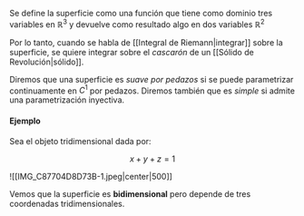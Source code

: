 

Se define la superficie como una función que tiene como dominio tres variables en $\mathbb{R}^3$ y devuelve como resultado algo en dos variables $\mathbb{R}^2$ 

Por lo tanto, cuando se habla de [[Integral de Riemann|integrar]] sobre la superficie, se quiere integrar sobre el *cascarón* de un [[Sólido de Revolución|sólido]]. 

Diremos que una superficie es *suave por pedazos* si se puede parametrizar continuamente en $C^1$ por pedazos. Diremos también que es *simple* si admite una parametrización inyectiva. 

#### Ejemplo 

Sea el objeto tridimensional dada por: 

$$x+y+z=1$$

![[IMG_C87704D8D73B-1.jpeg|center|500]]

Vemos que la superficie es **bidimensional** pero depende de tres coordenadas tridimensionales. 




